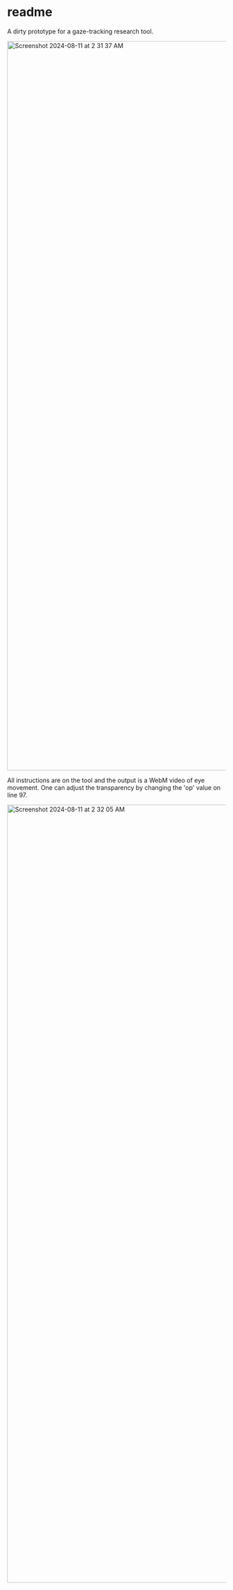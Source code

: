 # readme
A dirty prototype for a gaze-tracking research tool. 

<img width="1680" alt="Screenshot 2024-08-11 at 2 31 37 AM" src="https://github.com/user-attachments/assets/11c6e4c6-65e2-4db0-b709-e9312a23344b">

All instructions are on the tool and the output is a WebM video of eye movement. One can adjust the transparency by changing the 'op' value on line 97. 

<img width="1792" alt="Screenshot 2024-08-11 at 2 32 05 AM" src="https://github.com/user-attachments/assets/e5402c1d-27fc-496b-bb3d-50db48b71716">

